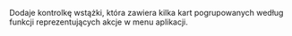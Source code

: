 ﻿Dodaje kontrolkę wstążki, która zawiera kilka kart pogrupowanych według funkcji reprezentujących akcje w menu aplikacji.